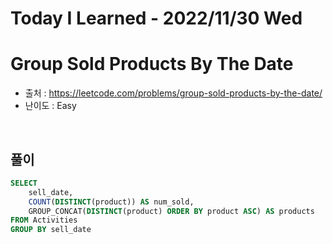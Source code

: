 # Today I Learned - 2022/11/30 Wed

# Group Sold Products By The Date
- 출처 : https://leetcode.com/problems/group-sold-products-by-the-date/
- 난이도 : Easy
<br>

## 풀이
```sql
SELECT
    sell_date,
    COUNT(DISTINCT(product)) AS num_sold,
    GROUP_CONCAT(DISTINCT(product) ORDER BY product ASC) AS products
FROM Activities
GROUP BY sell_date
```
